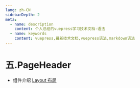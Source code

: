 ```yaml
---
lang: zh-CN
sidebarDepth: 2
meta:
  - name: description
    content: 个人总结的vuepress学习技术文档-语法
  - name: keywords
    content: vuepress,最新技术文档,vuepress语法,markdown语法
---
```


# 五.PageHeader

- 组件介绍
  [Layout 布局](https://element-plus.gitee.io/#/zh-CN/component/layout)